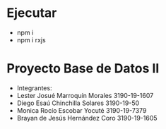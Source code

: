 # Ejecutar
- npm i
- npm i rxjs


# Proyecto Base de Datos II
- Integrantes:
- Lester Josué Marroquín Morales      3190-19-1607
- Diego Esaú Chinchilla Solares       3190-19-50
- Monica Rocío Escobar Yocuté         3190-19-7379
- Brayan de Jesús Hernández Coro      3190-19-1605